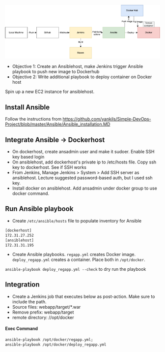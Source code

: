 ![image](/3-ansible-dockerhub/cicd-flow-3.png)

- Objective 1: Create an Ansiblehost, make Jenkins trigger Ansible playbook to push new image to Dockerhub
- Objective 2: Write additional playbook to deploy container on Docker host

Spin up a new EC2 instance for ansiblehost.

## Install Ansible
Follow the instructions from https://github.com/yankils/Simple-DevOps-Project/blob/master/Ansible/Ansible_installation.MD

## Integrate Ansible -> Dockerhost
- On dockerhost, create ansadmin user and make it sudoer. Enable SSH key based login
- On ansiblehost, add dockerhost's private ip to /etc/hosts file. Copy ssh key to dockerhost. See if SSH works
- From Jenkins, Manage Jenkins > System > Add SSH server as ansiblehost. Lecture suggested password-based auth, but I used ssh key.
- Install docker on ansiblehost. Add ansadmin under docker group to use docker command.

## Run Ansible playbook
- Create `/etc/ansible/hosts` file to populate inventory for Ansible
```
[dockerhost]
172.31.27.252
[ansiblehost]
172.31.31.195
```
- Create Ansible playbooks. `regapp.yml` creates Docker image. `deploy_regapp.yml` creates a container. Place both in `/opt/docker`.

`ansible-playbook deploy_regapp.yml --check` to dry run the playbook
## Integration
- Create a Jenkins job that executes below as post-action. Make sure to include the path.
- Source files: webapp/target/*.war
- Remove prefix: webapp/target
- remote directory: //opt/docker
#### Exec Command
```
ansible-playbook /opt/docker/regapp.yml;
ansible-playbook /opt/docker/deploy_regapp.yml
```

